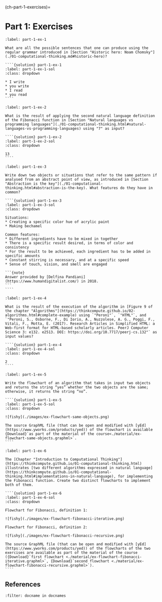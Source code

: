 (ch-part-1-exercises)=
# Part 1: Exercises

`````{exercise}
:label: part-1-ex-1

What are all the possible sentences that one can produce using the regular grammar introduced in [Section "Historic hero: Noam Chomsky"](./01-computational-thinking.md#historic-hero)?

````{solution} part-1-ex-1
:label: part-1-ex-1-sol
:class: dropdown

* I write
* you write
* I read
* you read
````
`````

`````{exercise}
:label: part-1-ex-2

What is the result of applying the second natural language definition of the Fibonacci function in [Section "Natural languages vs programming languages"](./01-computational-thinking.html#natural-languages-vs-programming-languages) using "7" as input?

````{solution} part-1-ex-2
:label: part-1-ex-2-sol
:class: dropdown

13
````
`````

`````{exercise}
:label: part-1-ex-3

Write down two objects or situations that refer to the same pattern if analysed from an abstract point of view, as introduced in [Section "Abstraction is the key"](./01-computational-thinking.html#abstraction-is-the-key). What features do they have in common?

````{solution} part-1-ex-3
:label: part-1-ex-3-sol
:class: dropdown

Situations:
* Creating a specific color hue of acrylic paint
* Making bechamel

Common features:
* Different ingredients have to be mixed in together
* There is a specific result desired, in terms of color and consistency
* For the result to be achieved, each ingredient has to be added in specific amounts
* Constant stirring is necessary, and at a specific speed
* Sense of touch, vision, and smell are engaged

```{note}
Answer provided by [Delfina Pandiani](https://www.humandigitalist.com/) in 2018.
```
````
`````

`````{exercise}
:label: part-1-ex-4

What is the result of the execution of the algorithm in [Figure 9 of the chapter "Algorithms"](https://thinkcompute.github.io/02-algorithms.html#complete-example) using `"Peroni"`, `"HTML"`, and `"Peroni, S., Osborne, F., Di Iorio, A., Nuzzolese, A. G., Poggi, F., Vitali, F., Motta, E. (2017). Research Articles in Simplified HTML: a Web-first format for HTML-based scholarly articles. PeerJ Computer Science 3: e132. e2513. DOI: https://doi.org/10.7717/peerj-cs.132"` as input values?

````{solution} part-1-ex-4
:label: part-1-ex-4-sol
:class: dropdown

2
````
`````

`````{exercise}
:label: part-1-ex-5

Write the flowchart of an algorithm that takes in input two objects and returns the string “yes” whether the two objects are the same; otherwise, it returns the string “no”.

````{solution} part-1-ex-5
:label: part-1-ex-5-sol
:class: dropdown

![fishy](./images/ex-flowchart-same-objects.png)

The source GraphML file (that can be open and modified with [yEd](https://www.yworks.com/products/yed)) of the flowchart is available {Download}`as part of the material of the course<./material/ex-flowchart-same-objects.graphml>`.
````
`````

`````{exercise}
:label: part-1-ex-6

The [Chapter "Introduction to Computational Thinking"](https://thinkcompute.github.io/01-computational-thinking.html) illustrates [two different algorithms expressed in natural language](https://thinkcompute.github.io/01-computational-thinking.html#implementations-in-natural-language), for implementing the Fibonacci function. Create two distinct flowcharts to implement both of them.

````{solution} part-1-ex-6
:label: part-1-ex-6-sol
:class: dropdown

Flowchart for Fibonacci, definition 1:

![fishy](./images/ex-flowchart-fibonacci-iterative.png)

Flowchart for Fibonacci, definition 2:

![fishy](./images/ex-flowchart-fibonacci-recursive.png)

The source GraphML file (that can be open and modified with [yEd](https://www.yworks.com/products/yed)) of the flowcharts of the two exercises are available as part of the material of the course ({Download}`first flowchart <./material/ex-flowchart-fibonacci-iterative.graphml>`, {Download}`second flowchart <./material/ex-flowchart-fibonacci-recursive.graphml>`).
````
`````

## References

```{bibliography}
:filter: docname in docnames
```
